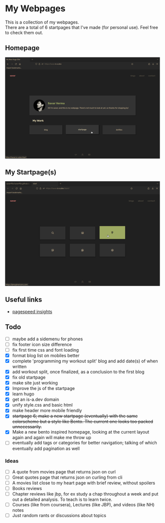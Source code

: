 # My Webpages
This is a collection of my webpages.  
There are a total of 6 startpages that I've made (for personal use). Feel free to check them out.

## Homepage
![preview](.assets/home_5.png)
## My Startpage(s)
![preview](.assets/start.png)

## Useful links
- [pagespeed insights](https://pagespeed.web.dev)

## Todo
- [ ] maybe add a sidemenu for phones
- [ ] fix footer icon size difference
- [ ] fix first time css and font loading
- [x] format blog list on mobiles better
- [x] complete 'programming my workout split' blog and add date(s) of when written
- [x] add workout split, once finalized, as a conclusion to the first blog
- [x] fix old startpage
- [x] make site just working
- [x] Improve the js of the startpage
- [x] learn hugo
- [x] get an is-a.dev domain
- [x] unify style.css and basic html
- [x] make header more mobile friendly
- [x] <s>startpage 6; make a new startpage (eventually) with the same colorscheme but a style like Bento. The current one looks too packed unnecessarily.</s>
- [x] Make a new bento inspired homepage, looking at the current layout again and again will make me throw up
- [ ] eventually add tags or categories for better navigation; talking of which eventually add pagination as well

### Ideas
- [ ] A quote from movies page that returns json on curl
- [ ] Great quotes page that returns json on curling from cli
- [ ] A movies list close to my heart page with brief review, without spoilers
- [ ] Books reviews
- [ ] Chapter reviews like jbp, for ex study a chap throughout a week and put out a detailed analysis. To teach is to learn twice.
- [ ] Courses (like from coursera), Lectures (like JBP), and videos (like NH) notes
- [ ] Just random rants or discussions about topics
